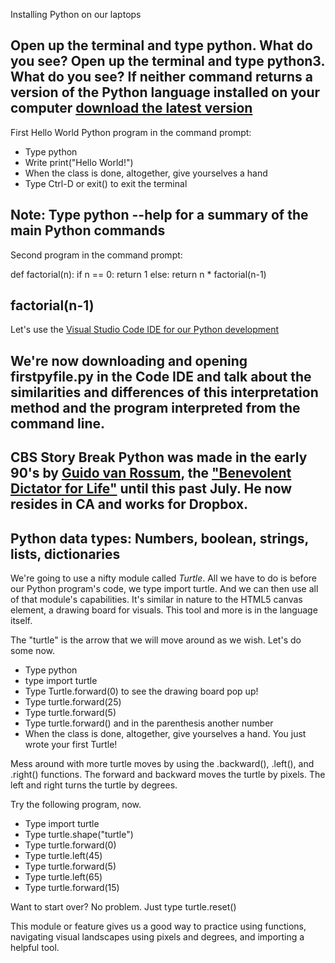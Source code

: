 Installing Python on our laptops

Open up the terminal and type python. What do you see?
Open up the terminal and type python3. What do you see?
If neither command returns a version of the Python language installed on your computer [download the latest version](https://www.python.org/downloads/)
---
First Hello World Python program in the command prompt:

- Type python
- Write print("Hello World!")
- When the class is done, altogether, give yourselves a hand
- Type Ctrl-D or exit() to exit the terminal

Note: Type python --help for a summary of the main Python commands
---
Second program in the command prompt:

def factorial(n):
	if n == 0:
     	return 1
    else:
        return n * factorial(n-1)

factorial(n-1)
---
Let's use the [Visual Studio Code IDE for our Python development](https://code.visualstudio.com/Download)  

We're now downloading and opening firstpyfile.py in the Code IDE and talk about the similarities and differences of this interpretation method and the program interpreted from the command line.
---
CBS Story Break
Python was made in the early 90's by [Guido van Rossum](https://gvanrossum.github.io//), the ["Benevolent Dictator for Life"](https://en.wikipedia.org/wiki/Benevolent_dictator_for_life) until this past July. He now resides in CA and works for Dropbox.
--- 
Python data types: Numbers, boolean, strings, lists, dictionaries
---
We're going to use a nifty module called *Turtle*. All we have to do is before our Python program's code, we type import turtle. And we can then use all of that module's capabilities. It's similar in nature to the HTML5 canvas element, a drawing board for visuals. This tool and more is in the language itself.

The "turtle" is the arrow that we will move around as we wish. Let's do some now.

- Type python
- type import turtle
- Type Turtle.forward(0) to see the drawing board pop up!
- Type turtle.forward(25)
- Type turtle.forward(5)
- Type turtle.forward() and in the parenthesis another number
- When the class is done, altogether, give yourselves a hand. You just wrote your first Turtle!

Mess around with more turtle moves by using the .backward(), .left(), and .right() functions. The forward and backward moves the turtle by pixels. The left and right turns the turtle by degrees.

Try the following program, now.

- Type import turtle
- Type turtle.shape("turtle") 
- Type turtle.forward(0) 
- Type turtle.left(45)
- Type turtle.forward(5)
- Type turtle.left(65)
- Type turtle.forward(15)

Want to start over? No problem. Just type turtle.reset()

This module or feature gives us a good way to practice using functions, navigating visual landscapes using pixels and degrees, and importing a helpful tool.

